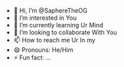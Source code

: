 - 👋 Hi, I’m @SaphereTheOG
- 👀 I’m interested in You
- 🌱 I’m currently learning Ur Mind
- 💞️ I’m looking to collaborate With You
- 📫 How to reach me Ur In my 
- 😄 Pronouns: He/Him
- ⚡ Fun fact: ...

<!---
SaphereTheOG/SaphereTheOG is a ✨ special ✨ repository because its `README.md` (this file) appears on your GitHub profile.
You can click the Preview link to take a look at your changes.
--->
